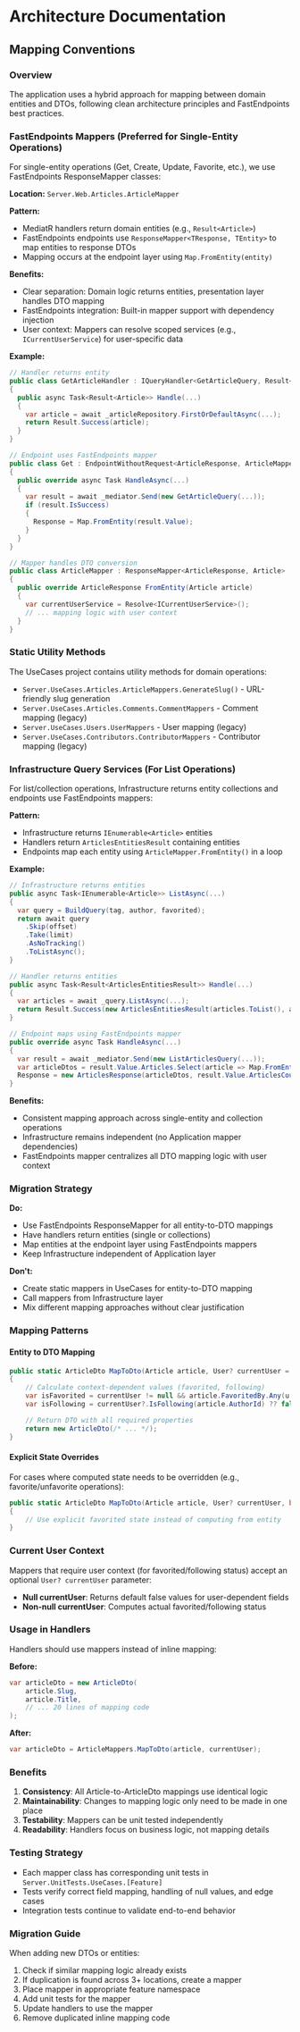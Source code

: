 # Architecture Documentation

## Mapping Conventions

### Overview
The application uses a hybrid approach for mapping between domain entities and DTOs, following clean architecture principles and FastEndpoints best practices.

### FastEndpoints Mappers (Preferred for Single-Entity Operations)

For single-entity operations (Get, Create, Update, Favorite, etc.), we use FastEndpoints ResponseMapper classes:

**Location:** `Server.Web.Articles.ArticleMapper`

**Pattern:**
- MediatR handlers return domain entities (e.g., `Result<Article>`)
- FastEndpoints endpoints use `ResponseMapper<TResponse, TEntity>` to map entities to response DTOs
- Mapping occurs at the endpoint layer using `Map.FromEntity(entity)`

**Benefits:**
- Clear separation: Domain logic returns entities, presentation layer handles DTO mapping
- FastEndpoints integration: Built-in mapper support with dependency injection
- User context: Mappers can resolve scoped services (e.g., `ICurrentUserService`) for user-specific data

**Example:**
```csharp
// Handler returns entity
public class GetArticleHandler : IQueryHandler<GetArticleQuery, Result<Article>>
{
  public async Task<Result<Article>> Handle(...)
  {
    var article = await _articleRepository.FirstOrDefaultAsync(...);
    return Result.Success(article);
  }
}

// Endpoint uses FastEndpoints mapper
public class Get : EndpointWithoutRequest<ArticleResponse, ArticleMapper>
{
  public override async Task HandleAsync(...)
  {
    var result = await _mediator.Send(new GetArticleQuery(...));
    if (result.IsSuccess)
    {
      Response = Map.FromEntity(result.Value);
    }
  }
}

// Mapper handles DTO conversion
public class ArticleMapper : ResponseMapper<ArticleResponse, Article>
{
  public override ArticleResponse FromEntity(Article article)
  {
    var currentUserService = Resolve<ICurrentUserService>();
    // ... mapping logic with user context
  }
}
```

### Static Utility Methods

The UseCases project contains utility methods for domain operations:
- `Server.UseCases.Articles.ArticleMappers.GenerateSlug()` - URL-friendly slug generation
- `Server.UseCases.Articles.Comments.CommentMappers` - Comment mapping (legacy)
- `Server.UseCases.Users.UserMappers` - User mapping (legacy)
- `Server.UseCases.Contributors.ContributorMappers` - Contributor mapping (legacy)

### Infrastructure Query Services (For List Operations)

For list/collection operations, Infrastructure returns entity collections and endpoints use FastEndpoints mappers:

**Pattern:**
- Infrastructure returns `IEnumerable<Article>` entities
- Handlers return `ArticlesEntitiesResult` containing entities
- Endpoints map each entity using `ArticleMapper.FromEntity()` in a loop

**Example:**
```csharp
// Infrastructure returns entities
public async Task<IEnumerable<Article>> ListAsync(...)
{
  var query = BuildQuery(tag, author, favorited);
  return await query
    .Skip(offset)
    .Take(limit)
    .AsNoTracking()
    .ToListAsync();
}

// Handler returns entities
public async Task<Result<ArticlesEntitiesResult>> Handle(...)
{
  var articles = await _query.ListAsync(...);
  return Result.Success(new ArticlesEntitiesResult(articles.ToList(), articles.Count()));
}

// Endpoint maps using FastEndpoints mapper
public override async Task HandleAsync(...)
{
  var result = await _mediator.Send(new ListArticlesQuery(...));
  var articleDtos = result.Value.Articles.Select(article => Map.FromEntity(article).Article).ToList();
  Response = new ArticlesResponse(articleDtos, result.Value.ArticlesCount);
}
```

**Benefits:**
- Consistent mapping approach across single-entity and collection operations
- Infrastructure remains independent (no Application mapper dependencies)
- FastEndpoints mapper centralizes all DTO mapping logic with user context

### Migration Strategy

**Do:**
- Use FastEndpoints ResponseMapper for all entity-to-DTO mappings
- Have handlers return entities (single or collections)
- Map entities at the endpoint layer using FastEndpoints mappers
- Keep Infrastructure independent of Application layer

**Don't:**
- Create static mappers in UseCases for entity-to-DTO mapping
- Call mappers from Infrastructure layer
- Mix different mapping approaches without clear justification

### Mapping Patterns

#### Entity to DTO Mapping
```csharp
public static ArticleDto MapToDto(Article article, User? currentUser = null)
{
    // Calculate context-dependent values (favorited, following)
    var isFavorited = currentUser != null && article.FavoritedBy.Any(u => u.Id == currentUser.Id);
    var isFollowing = currentUser?.IsFollowing(article.AuthorId) ?? false;

    // Return DTO with all required properties
    return new ArticleDto(/* ... */);
}
```

#### Explicit State Overrides
For cases where computed state needs to be overridden (e.g., favorite/unfavorite operations):
```csharp
public static ArticleDto MapToDto(Article article, User? currentUser, bool isFavorited)
{
    // Use explicit favorited state instead of computing from entity
}
```

### Current User Context
Mappers that require user context (for favorited/following status) accept an optional `User? currentUser` parameter:
- **Null currentUser**: Returns default false values for user-dependent fields
- **Non-null currentUser**: Computes actual favorited/following status

### Usage in Handlers
Handlers should use mappers instead of inline mapping:

**Before:**
```csharp
var articleDto = new ArticleDto(
    article.Slug,
    article.Title,
    // ... 20 lines of mapping code
);
```

**After:**
```csharp
var articleDto = ArticleMappers.MapToDto(article, currentUser);
```

### Benefits
1. **Consistency**: All Article-to-ArticleDto mappings use identical logic
2. **Maintainability**: Changes to mapping logic only need to be made in one place
3. **Testability**: Mappers can be unit tested independently
4. **Readability**: Handlers focus on business logic, not mapping details

### Testing Strategy
- Each mapper class has corresponding unit tests in `Server.UnitTests.UseCases.[Feature]`
- Tests verify correct field mapping, handling of null values, and edge cases
- Integration tests continue to validate end-to-end behavior

### Migration Guide
When adding new DTOs or entities:
1. Check if similar mapping logic already exists
2. If duplication is found across 3+ locations, create a mapper
3. Place mapper in appropriate feature namespace
4. Add unit tests for the mapper
5. Update handlers to use the mapper
6. Remove duplicated inline mapping code